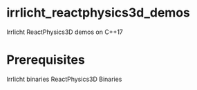 # irrlicht_reactphysics3d_demos
Irrlicht ReactPhysics3D demos on C++17

# Prerequisites
Irrlicht binaries
ReactPhysics3D Binaries
